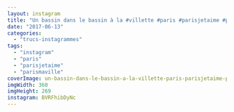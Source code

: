 ```yaml
---
layout: instagram
title: "Un bassin dans le bassin à la #villette #paris #parisjetaime #parismaville"
date: "2017-06-13"
categories: 
  - "trucs-instagrammes"
tags: 
  - "instagram"
  - "paris"
  - "parisjetaime"
  - "parismaville"
coverImage: un-bassin-dans-le-bassin-a-la-villette-paris-parisjetaime-parismaville.jpg
imgWidth: 360
imgHeight: 269
instagram: BVRFhibDyNc
---
```

